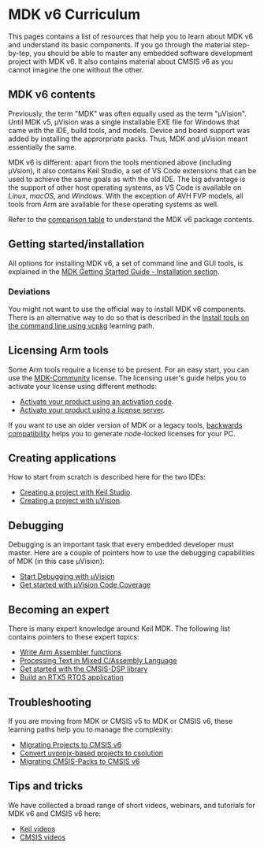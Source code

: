 # MDK v6 Curriculum

This pages contains a list of resources that help you to learn about MDK v6 and understand its basic components. If you go through the material step-by-tep, you should be able to master any embedded software development project with MDK v6. It also contains material about CMSIS v6 as you cannot imagine the one without the other.

## MDK v6 contents

Previously, the term "MDK" was often equally used as the term "µVision". Until MDK v5, µVision was a single installable EXE file for Windows that came with the IDE, build tools, and models. Device and board support was added by installing the approrpriate packs. Thus, MDK and µVision meant essentially the same.

MDK v6 is different: apart from the tools mentioned above (including µVsion), it also contains Keil Studio, a set of VS Code extensions that can be used to achieve the same goals as with the old IDE. The big advantage is the support of other host operating systems, as VS Code is available on *Linux*, *macOS*, and *Windows*. With the exception of AVH FVP models, all tools from Arm are available for these operating systems as well.

Refer to the [comparison table](https://developer.arm.com/Tools%20and%20Software/Keil%20MDK#Editions) to understand the MDK v6 package contents.

## Getting started/installation

All options for installing MDK v6, a set of command line and GUI tools, is explained in the [MDK Getting Started Guide - Installation section](https://developer.arm.com/documentation/109350/latest/Installation).

### Deviations

You might not want to use the official way to install MDK v6 components. There is an alternative way to do so that is described in the [Install tools on the command line using vcpkg](https://learn.arm.com/learning-paths/microcontrollers/vcpkg-tool-installation/) learning path.

## Licensing Arm tools

Some Arm tools require a license to be present. For an easy start, you can use the [MDK-Community](https://www.keil.arm.com/mdk-community/) license. The licensing user's guide helps you to activate your license using different methods:

- [Activate your product using an activation code](https://developer.arm.com/documentation/102516/latest/Activate-and-deactivate-your-product-license/Activate-your-product-using-an-activation-code).
- [Activate your product using a license server](https://developer.arm.com/documentation/102516/latest/Activate-and-deactivate-your-product-license/Activate-your-product-using-a-license-server).

If you want to use an older version of MDK or a legacy tools, [backwards compatibility](https://developer.arm.com/documentation/102516/latest/User-based-licensing-overview/Backwards-compatibility) helps you to generate node-locked licenses for your PC.

## Creating applications

How to start from scratch is described here for the two IDEs:

- [Creating a project with Keil Studio](https://developer.arm.com/documentation/109350/latest/Create-new-applications/Create-a-new-solution-using-the-Keil-Studio-VS-Code-extensions).
- [Creating a project with µVision](https://developer.arm.com/documentation/109350/latest/Create-new-applications/Create-a-new-project-using--Vision).

## Debugging

Debugging is an important task that every embedded developer must master. Here are a couple of pointers how to use the debugging capabilities of MDK (in this case µVision):

- [Start Debugging with µVision](https://learn.arm.com/learning-paths/microcontrollers/uv_debug/)
- [Get started with µVision Code Coverage](https://learn.arm.com/learning-paths/microcontrollers/coverage_mdk/)

## Becoming an expert

There is many expert knowledge around Keil MDK. The following list contains pointers to these expert topics:

- [Write Arm Assembler functions](https://learn.arm.com/learning-paths/microcontrollers/asm/)
- [Processing Text in Mixed C/Assembly Language](https://learn.arm.com/learning-paths/microcontrollers/mix_c_asm/)
- [Get started with the CMSIS-DSP library](https://learn.arm.com/learning-paths/microcontrollers/cmsis-dsp/)
- [Build an RTX5 RTOS application](https://learn.arm.com/learning-paths/microcontrollers/cmsis_rtx/)

## Troubleshooting

If you are moving from MDK or CMSIS v5 to MDK or CMSIS v6, these learning paths help you to manage the complexity:

- [Migrating Projects to CMSIS v6](https://learn.arm.com/learning-paths/microcontrollers/project-migration-cmsis-v6/)
- [Convert uvprojx-based projects to csolution](https://learn.arm.com/learning-paths/microcontrollers/uvprojx-conversion/)
- [Migrating CMSIS-Packs to CMSIS v6](https://learn.arm.com/learning-paths/microcontrollers/pack-migration-cmsis-v6/)

## Tips and tricks

We have collected a broad range of short videos, webinars, and tutorials for MDK v6 and CMSIS v6 here:

- [Keil videos](https://developer.arm.com/Arm_Keil_Video_Tutorials)
- [CMSIS videos](https://developer.arm.com/CMSIS_Videos)
